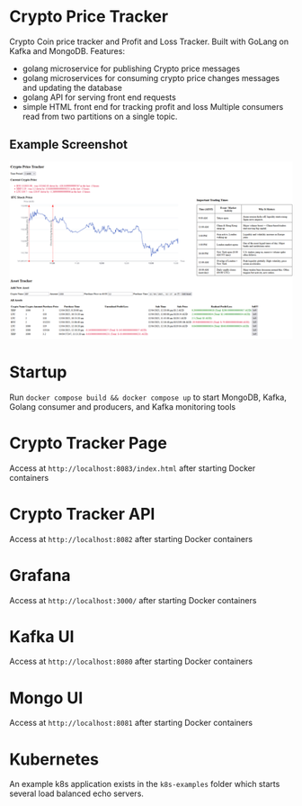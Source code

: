 # Crypto Price Tracker

Crypto Coin price tracker and Profit and Loss Tracker. Built with GoLang on Kafka and MongoDB.
Features: 
- golang microservice for publishing Crypto price messages
- golang microservices for consuming crypto price changes messages and updating the database
- golang API for serving front end requests
- simple HTML front end for tracking profit and loss
Multiple consumers read from two partitions on a single topic.

## Example Screenshot
<!-- ![Alt text](/screenshots/alpha.png "AlpBha Version") -->
![Alt text](/screenshots/beta-2.png "Beta Version")

# Startup
Run `docker compose build && docker compose up` to start MongoDB, Kafka, Golang consumer and producers, and Kafka monitoring tools

# Crypto Tracker Page
Access at `http://localhost:8083/index.html` after starting Docker containers

# Crypto Tracker API
Access at `http://localhost:8082` after starting Docker containers

# Grafana
Access at `http://localhost:3000/` after starting Docker containers

# Kafka UI 
Access at `http://localhost:8080` after starting Docker containers 

# Mongo UI
Access at `http://localhost:8081` after starting Docker containers 

# Kubernetes
An example k8s application exists in the `k8s-examples` folder which starts several load balanced echo servers. 
